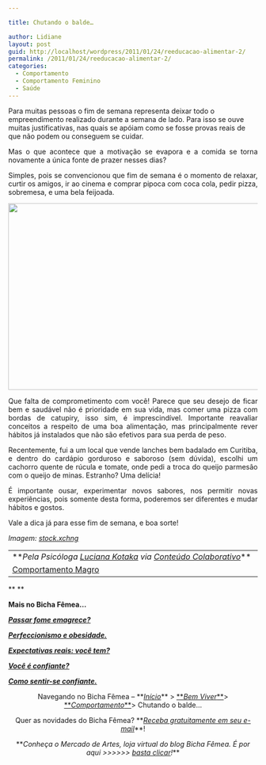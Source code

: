 ```yaml
---

title: Chutando o balde…

author: Lidiane
layout: post
guid: http://localhost/wordpress/2011/01/24/reeducacao-alimentar-2/
permalink: /2011/01/24/reeducacao-alimentar-2/
categories:
  - Comportamento
  - Comportamento Feminino
  - Saúde
---
```

Para muitas pessoas o fim de semana representa deixar todo o empreendimento realizado durante a semana de lado. Para isso se ouve muitas justificativas, nas quais se apóiam como se fosse provas reais de que não podem ou conseguem se cuidar.

<p style="text-align: justify;">
  Mas o que acontece que a motivação se evapora e a comida se torna novamente a única fonte de prazer nesses dias?
</p>

<!--more-->

<p style="text-align: justify;">
  Simples, pois se convencionou que fim de semana é o momento de relaxar, curtir os amigos, ir ao cinema e comprar pipoca com coca cola, pedir pizza, sobremesa, e uma bela feijoada.
</p>

<p style="text-align: center;">
  <a href="http://www.trololodemulher.com.br/blog/wp-content/uploads/2011/01/biscoitos.jpg"><img class="alignnone size-full wp-image-5764" title="biscoitos" src="http://www.trololodemulher.com.br/blog/wp-content/uploads/2011/01/biscoitos.jpg" alt="" width="570" height="377" /></a>
</p>

<p style="text-align: justify;">
  Que falta de comprometimento com você! Parece que seu desejo de ficar bem e saudável não é prioridade em sua vida, mas comer uma pizza com bordas de catupiry, isso sim, é imprescindível. Importante reavaliar conceitos a respeito de uma boa alimentação, mas principalmente rever hábitos já instalados que não são efetivos para sua perda de peso.
</p>

<p style="text-align: justify;">
  Recentemente, fui a um local que vende lanches bem badalado em Curitiba, e dentro do cardápio gorduroso e saboroso (sem dúvida), escolhi um cachorro quente de rúcula e tomate, onde pedi a troca do queijo parmesão com o queijo de minas. Estranho? Uma delícia!
</p>

<p style="text-align: justify;">
  É importante ousar, experimentar novos sabores, nos permitir novas experiências, pois somente desta forma, poderemos ser diferentes e mudar hábitos e gostos.
</p>

<p style="text-align: justify;">
  Vale a dica já para esse fim de semana, e boa sorte!
</p>

_Imagem:_ <a href="http://www.sxc.hu/" target="_blank"><em>stock.xchng</em></a>

<table border="0" cellspacing="0" cellpadding="0" width="600">
  <tr>
    <td width="600" valign="top">
      **<em>Pela Psicóloga <a href="http://www.trololodemulher.com.br/category/colaboradores/luciana-kotaka/">Luciana Kotaka</a> via <a href="http://www.trololodemulher.com.br/para-voce/conteudo-colaborativo/">Conteúdo Colaborativo</a></em>**
    </td>
  </tr>
  
  <tr>
    <td width="600" valign="top">
      <a href="http://lucianakotaka.com.br/">Comportamento Magro</a>
    </td>
  </tr>
</table>

** **

**Mais no Bicha Fêmea…**

**_[Passar fome emagrece?](http://www.trololodemulher.com.br/2010/08/02/passar-fome-nao-emagrece/)_**

**_[Perfeccionismo e obesidade.](http://www.trololodemulher.com.br/2010/07/21/perfeccionismo-e-obesidade/)_**

**_[Expectativas reais: você tem?](http://www.trololodemulher.com.br/2010/06/28/emagrecimento-expectativas/)_**

**_[Você é confiante?](http://www.trololodemulher.com.br/2010/05/21/auto-estima-confianca-mulher/)_**

**_[Como sentir-se confiante.](http://www.trololodemulher.com.br/2010/05/03/auto-estima/)_**

<p style="text-align: center;">
  Navegando no Bicha Fêmea – **<em><a href="http://www.trololodemulher.com.br/">Início</a></em>** > <a href="http://www.trololodemulher.com.br/bem-viver/">**<em>Bem Viver</em>**</a>> <a href="http://www.trololodemulher.com.br/category/da-mente/comportamento/">**<em>Comportamento</em>**</a>> Chutando o balde…
</p>

<p style="text-align: center;">
  Quer as novidades do Bicha Fêmea? **<em><a href="http://feedburner.google.com/fb/a/mailverify?uri=blogbichafemea&loc=pt_BR">Receba gratuitamente em seu e-mail</a></em>**!
</p>

<p style="text-align: center;">
  **<em>Conheça o Mercado de Artes, loja virtual do blog Bicha Fêmea. É por aqui >>>>>> </em><a href="http://www.trololodemulher.com.br/loja/"><em>basta clicar</em></a><em>!</em>**
</p>